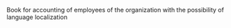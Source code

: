 Book for accounting of employees of the organization with the possibility of language localization
 
